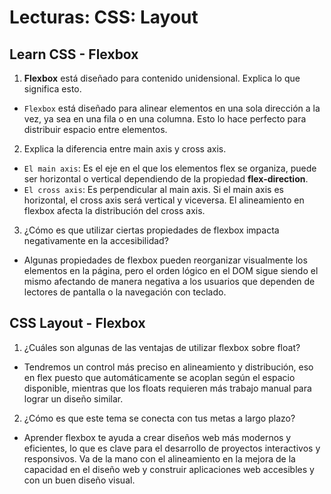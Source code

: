 # Lecturas: CSS: Layout

## Learn CSS - Flexbox

1. **Flexbox** está diseñado para contenido unidensional. Explica lo que significa esto.

- `Flexbox` está diseñado para alinear elementos en una sola dirección a la vez, ya sea en una fila o en una columna. Esto lo hace perfecto para distribuir espacio entre elementos.

2. Explica la diferencia entre main axis y cross axis.

- `El main axis`: Es el eje en el que los elementos flex se organiza, puede ser horizontal o vertical dependiendo de la propiedad **flex-direction**.
- `El cross axis`: Es perpendicular al main axis. Si el main axis es horizontal, el cross axis será vertical y viceversa. El alineamiento en flexbox afecta la distribución del cross axis.

3. ¿Cómo es que utilizar ciertas propiedades de flexbox impacta negativamente en la accesibilidad?

- Algunas propiedades de flexbox pueden reorganizar visualmente los elementos en la página, pero el orden lógico en el DOM sigue siendo el mismo afectando de manera negativa a los usuarios que dependen de lectores de pantalla o la navegación con teclado.

## CSS Layout - Flexbox

1. ¿Cuáles son algunas de las ventajas de utilizar flexbox sobre float?

- Tendremos un control más preciso en alineamiento y distribución, eso en flex puesto que automáticamente se acoplan según el espacio disponible, mientras que los floats requieren más trabajo manual para lograr un diseño similar.

2. ¿Cómo es que este tema se conecta con tus metas a largo plazo?

- Aprender flexbox te ayuda a crear diseños web más modernos y eficientes, lo que es clave para el desarrollo de proyectos interactivos y responsivos. Va de la mano con el alineamiento en la mejora de la capacidad en el diseño web y construir aplicaciones web accesibles y con un buen diseño visual.